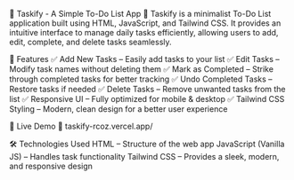 📌 Taskify - A Simple To-Do List App 📝
Taskify is a minimalist To-Do List application built using HTML, JavaScript, and Tailwind CSS. It provides an intuitive interface to manage daily tasks efficiently, allowing users to add, edit, complete, and delete tasks seamlessly.

🌟 Features
✅ Add New Tasks – Easily add tasks to your list
✅ Edit Tasks – Modify task names without deleting them
✅ Mark as Completed – Strike through completed tasks for better tracking
✅ Undo Completed Tasks – Restore tasks if needed
✅ Delete Tasks – Remove unwanted tasks from the list
✅ Responsive UI – Fully optimized for mobile & desktop
✅ Tailwind CSS Styling – Modern, clean design for a better user experience

🚀 Live Demo
🔗 taskify-rcoz.vercel.app/


🛠️ Technologies Used
HTML – Structure of the web app
JavaScript (Vanilla JS) – Handles task functionality
Tailwind CSS – Provides a sleek, modern, and responsive design

